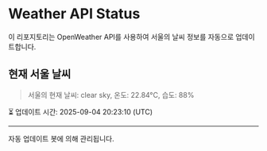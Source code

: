 
# Weather API Status

이 리포지토리는 OpenWeather API를 사용하여 서울의 날씨 정보를 자동으로 업데이트합니다.

## 현재 서울 날씨
> 서울의 현재 날씨: clear sky, 온도: 22.84°C, 습도: 88%

⏳ 업데이트 시간: 2025-09-04 20:23:10 (UTC)

---
자동 업데이트 봇에 의해 관리됩니다.
